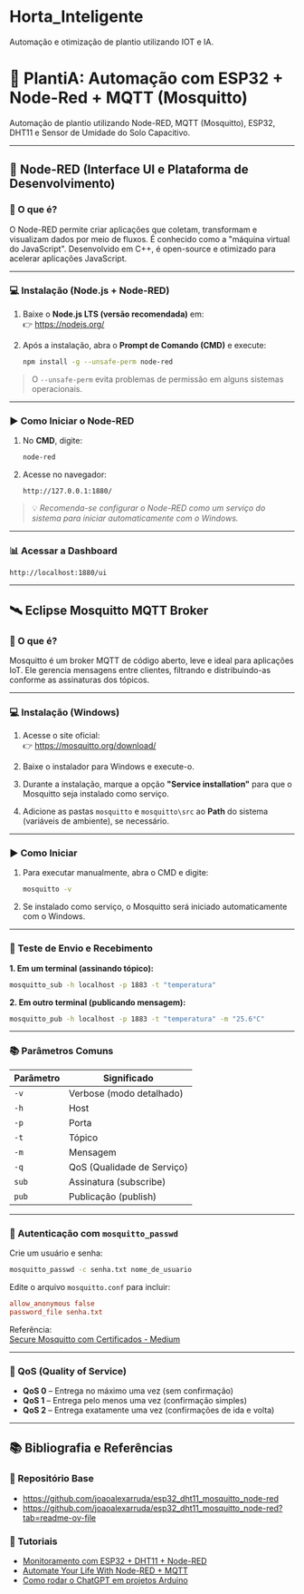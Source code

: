 # Horta_Inteligente
Automação e otimização de plantio utilizando IOT e IA.

# 🌱 PlantiA: Automação com ESP32 + Node-Red + MQTT (Mosquitto)

Automação de plantio utilizando Node-RED, MQTT (Mosquitto), ESP32, DHT11 e Sensor de Umidade do Solo Capacitivo.

---

## 🧠 Node-RED (Interface UI e Plataforma de Desenvolvimento)

### 🔎 O que é?

O Node-RED permite criar aplicações que coletam, transformam e visualizam dados por meio de fluxos. É conhecido como a "máquina virtual do JavaScript". Desenvolvido em C++, é open-source e otimizado para acelerar aplicações JavaScript.

---

### 💻 Instalação (Node.js + Node-RED)

1. Baixe o **Node.js LTS (versão recomendada)** em:  
   👉 https://nodejs.org/

2. Após a instalação, abra o **Prompt de Comando (CMD)** e execute:

   ```bash
   npm install -g --unsafe-perm node-red
   ```

> O `--unsafe-perm` evita problemas de permissão em alguns sistemas operacionais.

---

### ▶️ Como Iniciar o Node-RED

1. No **CMD**, digite:

   ```bash
   node-red
   ```

2. Acesse no navegador:

   ```
   http://127.0.0.1:1880/
   ```

> 💡 *Recomenda-se configurar o Node-RED como um serviço do sistema para iniciar automaticamente com o Windows.*

---

### 📊 Acessar a Dashboard

```
http://localhost:1880/ui
```

---

## 🛰️ Eclipse Mosquitto MQTT Broker

### 🔎 O que é?

Mosquitto é um broker MQTT de código aberto, leve e ideal para aplicações IoT. Ele gerencia mensagens entre clientes, filtrando e distribuindo-as conforme as assinaturas dos tópicos.

---

### 💻 Instalação (Windows)

1. Acesse o site oficial:  
   👉 https://mosquitto.org/download/

2. Baixe o instalador para Windows e execute-o.

3. Durante a instalação, marque a opção **"Service installation"** para que o Mosquitto seja instalado como serviço.

4. Adicione as pastas `mosquitto` e `mosquitto\src` ao **Path** do sistema (variáveis de ambiente), se necessário.

---

### ▶️ Como Iniciar

1. Para executar manualmente, abra o CMD e digite:

   ```bash
   mosquitto -v
   ```

2. Se instalado como serviço, o Mosquitto será iniciado automaticamente com o Windows.

---

### 🧪 Teste de Envio e Recebimento

**1. Em um terminal (assinando tópico):**

```bash
mosquitto_sub -h localhost -p 1883 -t "temperatura"
```

**2. Em outro terminal (publicando mensagem):**

```bash
mosquitto_pub -h localhost -p 1883 -t "temperatura" -m "25.6°C"
```

---

### 📚 Parâmetros Comuns

| Parâmetro | Significado               |
|-----------|---------------------------|
| `-v`      | Verbose (modo detalhado)  |
| `-h`      | Host                      |
| `-p`      | Porta                     |
| `-t`      | Tópico                    |
| `-m`      | Mensagem                  |
| `-q`      | QoS (Qualidade de Serviço)|
| `sub`     | Assinatura (subscribe)    |
| `pub`     | Publicação (publish)      |

---

### 🔐 Autenticação com `mosquitto_passwd`

Crie um usuário e senha:

```bash
mosquitto_passwd -c senha.txt nome_de_usuario
```

Edite o arquivo `mosquitto.conf` para incluir:

```conf
allow_anonymous false
password_file senha.txt
```

Referência:  
[Secure Mosquitto com Certificados - Medium](https://medium.com/gravio-edge-iot-platform/how-to-set-up-a-mosquitto-mqtt-broker-securely-using-client-certificates-82b2aaaef9c8)

---

### 📡 QoS (Quality of Service)

- **QoS 0** – Entrega no máximo uma vez (sem confirmação)
- **QoS 1** – Entrega pelo menos uma vez (confirmação simples)
- **QoS 2** – Entrega exatamente uma vez (confirmações de ida e volta)

---

## 📚 Bibliografia e Referências

### 📁 Repositório Base

- https://github.com/joaoalexarruda/esp32_dht11_mosquitto_node-red
- https://github.com/joaoalexarruda/esp32_dht11_mosquitto_node-red?tab=readme-ov-file

### 🎥 Tutoriais

- [Monitoramento com ESP32 + DHT11 + Node-RED](https://www.youtube.com/watch?v=OM4QDv2lu24)
- [Automate Your Life With Node-RED + MQTT](https://hackaday.com/2020/01/15/automate-your-life-with-node-red-plus-a-dash-of-mqtt/)
- [Como rodar o ChatGPT em projetos Arduino](https://www.youtube.com/watch?v=EAwh4ul-K0g)
